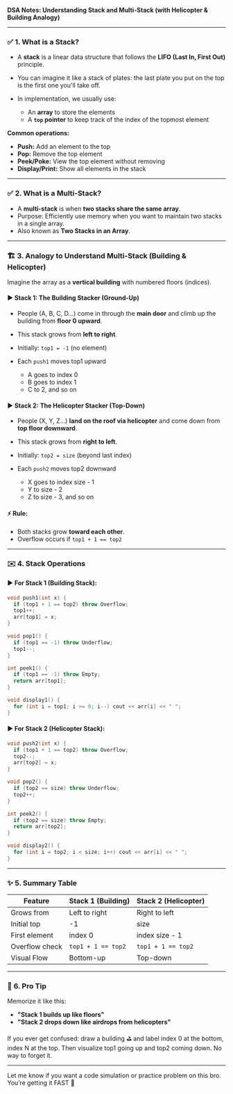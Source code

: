 **DSA Notes: Understanding Stack and Multi-Stack (with Helicopter & Building Analogy)**

---

### ✅ **1. What is a Stack?**

* A **stack** is a linear data structure that follows the **LIFO (Last In, First Out)** principle.
* You can imagine it like a stack of plates: the last plate you put on the top is the first one you'll take off.
* In implementation, we usually use:

  * An **array** to store the elements
  * A **`top` pointer** to keep track of the index of the topmost element

**Common operations:**

* **Push:** Add an element to the top
* **Pop:** Remove the top element
* **Peek/Poke:** View the top element without removing
* **Display/Print:** Show all elements in the stack

---

### ✅ **2. What is a Multi-Stack?**

* A **multi-stack** is when **two stacks share the same array**.
* Purpose: Efficiently use memory when you want to maintain two stacks in a single array.
* Also known as **Two Stacks in an Array**.

---

### 🏗️ **3. Analogy to Understand Multi-Stack (Building & Helicopter)**

Imagine the array as a **vertical building** with numbered floors (indices).

#### ▶ **Stack 1: The Building Stacker (Ground-Up)**

* People (A, B, C, D...) come in through the **main door** and climb up the building from **floor 0 upward**.
* This stack grows from **left to right**.
* Initially: `top1 = -1` (no element)
* Each `push1` moves top1 upward

  * A goes to index 0
  * B goes to index 1
  * C to 2, and so on

#### ▶ **Stack 2: The Helicopter Stacker (Top-Down)**

* People (X, Y, Z...) **land on the roof via helicopter** and come down from **top floor downward**.
* This stack grows from **right to left**.
* Initially: `top2 = size` (beyond last index)
* Each `push2` moves top2 downward

  * X goes to index size - 1
  * Y to size - 2
  * Z to size - 3, and so on

#### ⚡ Rule:

* Both stacks grow **toward each other**.
* Overflow occurs if `top1 + 1 == top2`

---

### ✉️ **4. Stack Operations**

#### ▶ For Stack 1 (Building Stack):

```cpp
void push1(int x) {
  if (top1 + 1 == top2) throw Overflow;
  top1++;
  arr[top1] = x;
}

void pop1() {
  if (top1 == -1) throw Underflow;
  top1--;
}

int peek1() {
  if (top1 == -1) throw Empty;
  return arr[top1];
}

void display1() {
  for (int i = top1; i >= 0; i--) cout << arr[i] << " ";
}
```

#### ▶ For Stack 2 (Helicopter Stack):

```cpp
void push2(int x) {
  if (top1 + 1 == top2) throw Overflow;
  top2--;
  arr[top2] = x;
}

void pop2() {
  if (top2 == size) throw Underflow;
  top2++;
}

int peek2() {
  if (top2 == size) throw Empty;
  return arr[top2];
}

void display2() {
  for (int i = top2; i < size; i++) cout << arr[i] << " ";
}
```

---

### ✨ **5. Summary Table**

| Feature        | Stack 1 (Building) | Stack 2 (Helicopter) |
| -------------- | ------------------ | -------------------- |
| Grows from     | Left to right      | Right to left        |
| Initial top    | -1                 | size                 |
| First element  | index 0            | index size - 1       |
| Overflow check | `top1 + 1 == top2` | `top1 + 1 == top2`   |
| Visual Flow    | Bottom-up          | Top-down             |

---

### 🔧 **6. Pro Tip**

Memorize it like this:

* **"Stack 1 builds up like floors"**
* **"Stack 2 drops down like airdrops from helicopters"**

If you ever get confused: draw a building ⛳ and label index 0 at the bottom, index N at the top.
Then visualize top1 going up and top2 coming down. No way to forget it.

---

Let me know if you want a code simulation or practice problem on this bro. You’re getting it FAST 🚀
